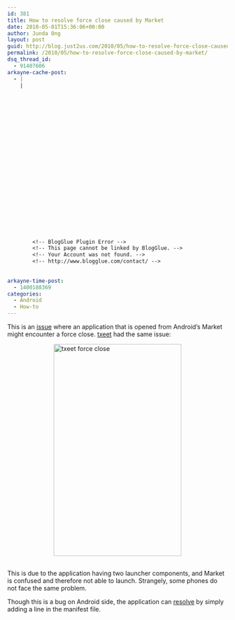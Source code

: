 ```yaml
---
id: 381
title: How to resolve force close caused by Market
date: 2010-05-01T15:36:06+00:00
author: Junda Ong
layout: post
guid: http://blog.just2us.com/2010/05/how-to-resolve-force-close-caused-by-market/
permalink: /2010/05/how-to-resolve-force-close-caused-by-market/
dsq_thread_id:
  - 91407606
arkayne-cache-post:
  - |
    |
        
        
        
        
        
        
        
        
        
        
        
        
        
        
        
        
        
        
        
        
        
        
        
        <!-- BlogGlue Plugin Error -->
        <!-- This page cannot be linked by BlogGlue. -->
        <!-- Your Account was not found. -->
        <!-- http://www.blogglue.com/contact/ -->
        
        
arkayne-time-post:
  - 1400188369
categories:
  - Android
  - How-to
---
```

This is an <a href="http://code.google.com/p/android/issues/detail?id=6579" onclick="__gaTracker('send', 'event', 'outbound-article', 'http://code.google.com/p/android/issues/detail?id=6579', 'issue');">issue</a> where an application that is opened from Android’s Market might encounter a force close. <a href="http://txeet.com" onclick="__gaTracker('send', 'event', 'outbound-article', 'http://txeet.com', 'txeet');">txeet</a> had the same issue:

<a href="http://blog.just2us.com/wp-content/uploads/2010/05/txeetforceclose.png" onclick="__gaTracker('send', 'event', 'outbound-article', 'http://blog.just2us.com/wp-content/uploads/2010/05/txeetforceclose.png', '');"><img title="txeet force close" style="border-right: 0px; border-top: 0px; display: block; float: none; margin-left: auto; border-left: 0px; margin-right: auto; border-bottom: 0px" height="484" alt="txeet force close" src="http://blog.just2us.com/wp-content/uploads/2010/05/txeetforceclose_thumb.png" width="292" border="0" /></a>&#160;

This is due to the application having two launcher components, and Market is confused and therefore not able to launch. Strangely, some phones do not face the same problem. 

Though this is a bug on Android side, the application can <a href="http://stackoverflow.com/questions/2244781/after-downloading-an-application-with-two-launcher-components-from-the-marketplac" onclick="__gaTracker('send', 'event', 'outbound-article', 'http://stackoverflow.com/questions/2244781/after-downloading-an-application-with-two-launcher-components-from-the-marketplac', 'resolve');">resolve</a> by simply adding a line in the manifest file.

> <activity-alias android:name="com.android.internal.app.ResolverActivity" android:targetActivity=".Main" android:exported="true"/>

<div style="font-size:0px;height:0px;line-height:0px;margin:0;padding:0;clear:both">
</div>